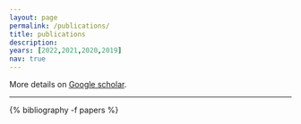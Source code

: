 ```yaml
---
layout: page
permalink: /publications/
title: publications
description: 
years: [2022,2021,2020,2019]
nav: true
---
```


<div class="publications">
  More details on <a href="https://scholar.google.com/citations?user=DPt626YAAAAJ">Google scholar</a>.
  <hr>
  {% bibliography -f papers %}
</div>
